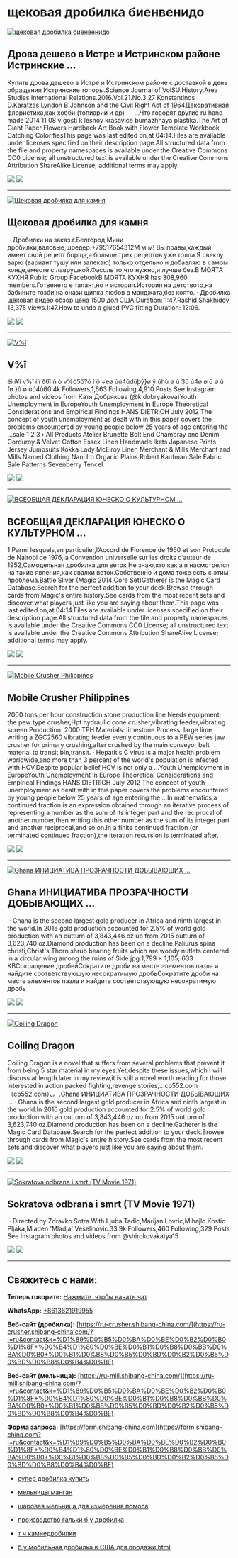 # щековая дробилка биенвенидо

<a href="https://swt.shibang-china.com/?l=ru&img&k=%D1%89%D0%B5%D0%BA%D0%BE%D0%B2%D0%B0%D1%8F+%D0%B4%D1%80%D0%BE%D0%B1%D0%B8%D0%BB%D0%BA%D0%B0+%D0%B1%D0%B8%D0%B5%D0%BD%D0%B2%D0%B5%D0%BD%D0%B8%D0%B4%D0%BE" target="_blank">![щековая дробилка биенвенидо](http://static.shibang-china.com/all-800x300/672.jpg)</a>

## Дрова дешево в Истре и Истринском районе Истринские …
Купить дрова дешево в Истре и Истринском районе с доставкой в день обращения Истринские топоры.Science Journal of VolSU.History.Area Studies.International Relations.2016.Vol.21.No.3 27 Konstantinos D.Karatzas.Lyndon B.Johnson and the Civil Right Act of 1964Декоративная флористика,как хобби (топиарии и др) — …Что говорят другие ru hand made 2014 11 08 v gosti k lesnoy krasavice bumazhnaya plastika.The Art of Giant Paper Flowers Hardback Art Book with Flower Template Workbook Catching ColorlfiesThis page was last edited on,at 04:14.Files are available under licenses specified on their description page.All structured data from the file and property namespaces is available under the Creative Commons CC0 License; all unstructured text is available under the Creative Commons Attribution ShareAlike License; additional terms may apply.


<a href="https://whatsapp.shibangsoft.com/WhatsApp.php" target="_blank" title="WhatsApp">![](http://static.shibang-china.com/icon/whatsapp.png)</a> <a href="https://swt.shibang-china.com/?l=ru&icon&k=%D1%89%D0%B5%D0%BA%D0%BE%D0%B2%D0%B0%D1%8F+%D0%B4%D1%80%D0%BE%D0%B1%D0%B8%D0%BB%D0%BA%D0%B0+%D0%B1%D0%B8%D0%B5%D0%BD%D0%B2%D0%B5%D0%BD%D0%B8%D0%B4%D0%BE" target="_blank">![](http://static.shibang-china.com/icon/chat-ru.png)</a>

---

<a href="https://swt.shibang-china.com/?l=ru&img&k=%D1%89%D0%B5%D0%BA%D0%BE%D0%B2%D0%B0%D1%8F+%D0%B4%D1%80%D0%BE%D0%B1%D0%B8%D0%BB%D0%BA%D0%B0+%D0%B1%D0%B8%D0%B5%D0%BD%D0%B2%D0%B5%D0%BD%D0%B8%D0%B4%D0%BE" target="_blank">![Щековая дробилка для камня](http://static.shibang-china.com/all-800x300/253.jpg)</a>

## Щековая дробилка для камня
&nbsp;&#0183;&#32;Дробилки на заказ.г.Белгород Мини дробилки,валовые,шредер.+79517654312М м м! Вы правы,каждый имеет свой рецепт борща,а больше трех рецептов уже толпа Я свеклу варю (вариант тушу или запекаю) только отдельно и добавляю в самом конце,вместе с лаврушкой.Фасоль то,что нужно,и лучше без.В МОЯТА КУХНЯ Public Group FacebookВ МОЯТА КУХНЯ has 308,960 members.Готвенето е талант,но и история.История на детството,на бабините гозби,на онази щипка любов в манджата,без която.&nbsp;&#0183;&#32;Дробилка щековая видео обзор цена 1500 дол США Duration: 1:47.Rashid Shakhidov 13,375 views.1:47.How to undo a glued PVC fitting Duration: 12:06.


<a href="https://whatsapp.shibangsoft.com/WhatsApp.php" target="_blank" title="WhatsApp">![](http://static.shibang-china.com/icon/whatsapp.png)</a> <a href="https://swt.shibang-china.com/?l=ru&icon&k=%D1%89%D0%B5%D0%BA%D0%BE%D0%B2%D0%B0%D1%8F+%D0%B4%D1%80%D0%BE%D0%B1%D0%B8%D0%BB%D0%BA%D0%B0+%D0%B1%D0%B8%D0%B5%D0%BD%D0%B2%D0%B5%D0%BD%D0%B8%D0%B4%D0%BE" target="_blank">![](http://static.shibang-china.com/icon/chat-ru.png)</a>

---

<a href="https://swt.shibang-china.com/?l=ru&img&k=%D1%89%D0%B5%D0%BA%D0%BE%D0%B2%D0%B0%D1%8F+%D0%B4%D1%80%D0%BE%D0%B1%D0%B8%D0%BB%D0%BA%D0%B0+%D0%B1%D0%B8%D0%B5%D0%BD%D0%B2%D0%B5%D0%BD%D0%B8%D0%B4%D0%BE" target="_blank">![V%&#238;](http://static.shibang-china.com/all-800x300/654.jpg)</a>

## V%&#238;
&#235;&#236; &#237;&#165;&#236; v%&#238; &#237; &#239; &#240;6&#239; &#241; &#242; v%&#243;5&#244;?&#245; &#237; &#246; &#247;e&#248; &#249;&#250;4&#251;d&#252;&#254;&#253;}&#248; &#255; &#250;h&#249; &#248; &#249; 3&#251; &#250;4&#248; &#248; &#251; &#248; &#251; f&#248; }&#251; &#248; &#249;&#250;4&#251;60.4k Followers,1,663 Following,4,910 Posts See Instagram photos and videos from Катя Добрякова (@k dobryakova)Youth Unemployment in EuropeYouth Unemployment in Europe Theoretical Considerations and Empirical Findings HANS DIETRICH July 2012 The concept of youth unemployment as dealt with in this paper covers the problems encountered by young people below 25 years of age entering the …sale 1 2 3 › All Products Atelier Brunette Bolt End Chambray and Denim Corduroy &amp; Velvet Cotton Essex Linen Handmade Ikats Japanese Prints Jersey Jumpsuits Kokka Lady McElroy Linen Merchant &amp; Mills Merchant and Mills Named Clothing Nani Iro Organic Plains Robert Kaufman Sale Fabric Sale Patterns Sevenberry Tencel


<a href="https://whatsapp.shibangsoft.com/WhatsApp.php" target="_blank" title="WhatsApp">![](http://static.shibang-china.com/icon/whatsapp.png)</a> <a href="https://swt.shibang-china.com/?l=ru&icon&k=%D1%89%D0%B5%D0%BA%D0%BE%D0%B2%D0%B0%D1%8F+%D0%B4%D1%80%D0%BE%D0%B1%D0%B8%D0%BB%D0%BA%D0%B0+%D0%B1%D0%B8%D0%B5%D0%BD%D0%B2%D0%B5%D0%BD%D0%B8%D0%B4%D0%BE" target="_blank">![](http://static.shibang-china.com/icon/chat-ru.png)</a>

---

<a href="https://swt.shibang-china.com/?l=ru&img&k=%D1%89%D0%B5%D0%BA%D0%BE%D0%B2%D0%B0%D1%8F+%D0%B4%D1%80%D0%BE%D0%B1%D0%B8%D0%BB%D0%BA%D0%B0+%D0%B1%D0%B8%D0%B5%D0%BD%D0%B2%D0%B5%D0%BD%D0%B8%D0%B4%D0%BE" target="_blank">![ВСЕОБЩАЯ ДЕКЛАРАЦИЯ ЮНЕСКО О КУЛЬТУРНОМ …](http://static.shibang-china.com/all-800x300/57.jpg)</a>

## ВСЕОБЩАЯ ДЕКЛАРАЦИЯ ЮНЕСКО О КУЛЬТУРНОМ …
1.Parmi lesquels,en particulier,l’Accord de Florence de 1950 et son Protocole de Nairobi de 1976,la Convention universelle sur les droits d’auteur de 1952,Самодельная дробилка для веток Не знаю,кто как,а я насмотрелся на такие явления,как свалки веток.Собственно и дома тоже есть с этим проблема.Battle Sliver (Magic 2014 Core Set)Gatherer is the Magic Card Database.Search for the perfect addition to your deck.Browse through cards from Magic's entire history.See cards from the most recent sets and discover what players just like you are saying about them.This page was last edited on,at 04:14.Files are available under licenses specified on their description page.All structured data from the file and property namespaces is available under the Creative Commons CC0 License; all unstructured text is available under the Creative Commons Attribution ShareAlike License; additional terms may apply.


<a href="https://whatsapp.shibangsoft.com/WhatsApp.php" target="_blank" title="WhatsApp">![](http://static.shibang-china.com/icon/whatsapp.png)</a> <a href="https://swt.shibang-china.com/?l=ru&icon&k=%D1%89%D0%B5%D0%BA%D0%BE%D0%B2%D0%B0%D1%8F+%D0%B4%D1%80%D0%BE%D0%B1%D0%B8%D0%BB%D0%BA%D0%B0+%D0%B1%D0%B8%D0%B5%D0%BD%D0%B2%D0%B5%D0%BD%D0%B8%D0%B4%D0%BE" target="_blank">![](http://static.shibang-china.com/icon/chat-ru.png)</a>

---

<a href="https://swt.shibang-china.com/?l=ru&img&k=%D1%89%D0%B5%D0%BA%D0%BE%D0%B2%D0%B0%D1%8F+%D0%B4%D1%80%D0%BE%D0%B1%D0%B8%D0%BB%D0%BA%D0%B0+%D0%B1%D0%B8%D0%B5%D0%BD%D0%B2%D0%B5%D0%BD%D0%B8%D0%B4%D0%BE" target="_blank">![Mobile Crusher Philippines](http://static.shibang-china.com/all-800x300/497.jpg)</a>

## Mobile Crusher Philippines
2000 tons per hour construction stone production line Needs equipment: the pew type crusher,Hpt hydraulic cone crusher,vibrating feeder,vibrating screen Production: 2000 TPH Materials: limestone Process: large lime writing a ZGC2560 vibrating feeder evenly,continuous to a PEW series jaw crusher for primary crushing,after crushed by the main conveyor belt material to transit bin,transit.&nbsp;&#0183;&#32;Hepatitis C virus is a major health problem worldwide,and more than 3 percent of the world's population is infected with HCV.Despite popular belief,HCV is not only a …Youth Unemployment in EuropeYouth Unemployment in Europe Theoretical Considerations and Empirical Findings HANS DIETRICH July 2012 The concept of youth unemployment as dealt with in this paper covers the problems encountered by young people below 25 years of age entering the …In mathematics,a continued fraction is an expression obtained through an iterative process of representing a number as the sum of its integer part and the reciprocal of another number,then writing this other number as the sum of its integer part and another reciprocal,and so on.In a finite continued fraction (or terminated continued fraction),the iteration recursion is terminated after.


<a href="https://whatsapp.shibangsoft.com/WhatsApp.php" target="_blank" title="WhatsApp">![](http://static.shibang-china.com/icon/whatsapp.png)</a> <a href="https://swt.shibang-china.com/?l=ru&icon&k=%D1%89%D0%B5%D0%BA%D0%BE%D0%B2%D0%B0%D1%8F+%D0%B4%D1%80%D0%BE%D0%B1%D0%B8%D0%BB%D0%BA%D0%B0+%D0%B1%D0%B8%D0%B5%D0%BD%D0%B2%D0%B5%D0%BD%D0%B8%D0%B4%D0%BE" target="_blank">![](http://static.shibang-china.com/icon/chat-ru.png)</a>

---

<a href="https://swt.shibang-china.com/?l=ru&img&k=%D1%89%D0%B5%D0%BA%D0%BE%D0%B2%D0%B0%D1%8F+%D0%B4%D1%80%D0%BE%D0%B1%D0%B8%D0%BB%D0%BA%D0%B0+%D0%B1%D0%B8%D0%B5%D0%BD%D0%B2%D0%B5%D0%BD%D0%B8%D0%B4%D0%BE" target="_blank">![Ghana ИНИЦИАТИВА ПРОЗРАЧНОСТИ ДОБЫВАЮЩИХ …](http://static.shibang-china.com/all-800x300/527.jpg)</a>

## Ghana ИНИЦИАТИВА ПРОЗРАЧНОСТИ ДОБЫВАЮЩИХ …
&nbsp;&#0183;&#32;Ghana is the second largest gold producer in Africa and ninth largest in the world.In 2016 gold production accounted for 2.5% of world gold production with an outturn of 3,843,446 oz up from 2015 outturn of 3,623,740 oz.Diamond production has been on a decline.Paliurus spina christi,Christ's Thorn shrub bearing fruits which are woody nutlets centered in a circular wing among the ruins of Side.jpg 1,799 &#215; 1,105; 633 KBСокращение дробейСократите дроби на месте элементов пазла и найдите соответствующую несократимую дробьСократите дроби на месте элементов пазла и найдите соответствующую несократимую дробь


<a href="https://whatsapp.shibangsoft.com/WhatsApp.php" target="_blank" title="WhatsApp">![](http://static.shibang-china.com/icon/whatsapp.png)</a> <a href="https://swt.shibang-china.com/?l=ru&icon&k=%D1%89%D0%B5%D0%BA%D0%BE%D0%B2%D0%B0%D1%8F+%D0%B4%D1%80%D0%BE%D0%B1%D0%B8%D0%BB%D0%BA%D0%B0+%D0%B1%D0%B8%D0%B5%D0%BD%D0%B2%D0%B5%D0%BD%D0%B8%D0%B4%D0%BE" target="_blank">![](http://static.shibang-china.com/icon/chat-ru.png)</a>

---

<a href="https://swt.shibang-china.com/?l=ru&img&k=%D1%89%D0%B5%D0%BA%D0%BE%D0%B2%D0%B0%D1%8F+%D0%B4%D1%80%D0%BE%D0%B1%D0%B8%D0%BB%D0%BA%D0%B0+%D0%B1%D0%B8%D0%B5%D0%BD%D0%B2%D0%B5%D0%BD%D0%B8%D0%B4%D0%BE" target="_blank">![Coiling Dragon](http://static.shibang-china.com/all-800x300/202.jpg)</a>

## Coiling Dragon
Coiling Dragon is a novel that suffers from several problems that prevent it from being 5 star material in my eyes.Yet,despite these issues,which I will discuss at length later in my review,it is still a novel worth reading for those interested in action packed fighting,revenge stories,…cp552.com（cp552.com）、。.Ghana ИНИЦИАТИВА ПРОЗРАЧНОСТИ ДОБЫВАЮЩИХ …&nbsp;&#0183;&#32;Ghana is the second largest gold producer in Africa and ninth largest in the world.In 2016 gold production accounted for 2.5% of world gold production with an outturn of 3,843,446 oz up from 2015 outturn of 3,623,740 oz.Diamond production has been on a decline.Gatherer is the Magic Card Database.Search for the perfect addition to your deck.Browse through cards from Magic's entire history.See cards from the most recent sets and discover what players just like you are saying about them.


<a href="https://whatsapp.shibangsoft.com/WhatsApp.php" target="_blank" title="WhatsApp">![](http://static.shibang-china.com/icon/whatsapp.png)</a> <a href="https://swt.shibang-china.com/?l=ru&icon&k=%D1%89%D0%B5%D0%BA%D0%BE%D0%B2%D0%B0%D1%8F+%D0%B4%D1%80%D0%BE%D0%B1%D0%B8%D0%BB%D0%BA%D0%B0+%D0%B1%D0%B8%D0%B5%D0%BD%D0%B2%D0%B5%D0%BD%D0%B8%D0%B4%D0%BE" target="_blank">![](http://static.shibang-china.com/icon/chat-ru.png)</a>

---

<a href="https://swt.shibang-china.com/?l=ru&img&k=%D1%89%D0%B5%D0%BA%D0%BE%D0%B2%D0%B0%D1%8F+%D0%B4%D1%80%D0%BE%D0%B1%D0%B8%D0%BB%D0%BA%D0%B0+%D0%B1%D0%B8%D0%B5%D0%BD%D0%B2%D0%B5%D0%BD%D0%B8%D0%B4%D0%BE" target="_blank">![Sokratova odbrana i smrt (TV Movie 1971)](http://static.shibang-china.com/all-800x300/931.jpg)</a>

## Sokratova odbrana i smrt (TV Movie 1971)
&nbsp;&#0183;&#32;Directed by Zdravko Sotra.With Ljuba Tadic,Marijan Lovric,Mihajlo Kostic Pljaka,Mladen 'Mladja' Veselinovic.33.9k Followers,460 Following,329 Posts See Instagram photos and videos from @shirokovakatya15

<a href="https://whatsapp.shibangsoft.com/WhatsApp.php" target="_blank" title="WhatsApp">![](http://static.shibang-china.com/icon/whatsapp.png)</a> <a href="https://swt.shibang-china.com/?l=ru&icon&k=%D1%89%D0%B5%D0%BA%D0%BE%D0%B2%D0%B0%D1%8F+%D0%B4%D1%80%D0%BE%D0%B1%D0%B8%D0%BB%D0%BA%D0%B0+%D0%B1%D0%B8%D0%B5%D0%BD%D0%B2%D0%B5%D0%BD%D0%B8%D0%B4%D0%BE" target="_blank">![](http://static.shibang-china.com/icon/chat-ru.png)</a>

---
## Свяжитесь с нами:

**Теперь говорите:** [Нажмите, чтобы начать чат](https://swt.shibang-china.com?l=ru&contact&k=%D1%89%D0%B5%D0%BA%D0%BE%D0%B2%D0%B0%D1%8F+%D0%B4%D1%80%D0%BE%D0%B1%D0%B8%D0%BB%D0%BA%D0%B0+%D0%B1%D0%B8%D0%B5%D0%BD%D0%B2%D0%B5%D0%BD%D0%B8%D0%B4%D0%BE)

**WhatsApp:**  [+8613621919955](https://whatsapp.shibangsoft.com/WhatsApp.php)

**Веб-сайт (дробилка):** [https://ru-crusher.shibang-china.com/](https://ru-crusher.shibang-china.com/?l=ru&contact&k=%D1%89%D0%B5%D0%BA%D0%BE%D0%B2%D0%B0%D1%8F+%D0%B4%D1%80%D0%BE%D0%B1%D0%B8%D0%BB%D0%BA%D0%B0+%D0%B1%D0%B8%D0%B5%D0%BD%D0%B2%D0%B5%D0%BD%D0%B8%D0%B4%D0%BE)

**Веб-сайт (мельница):** [https://ru-mill.shibang-china.com/](https://ru-mill.shibang-china.com/?l=ru&contact&k=%D1%89%D0%B5%D0%BA%D0%BE%D0%B2%D0%B0%D1%8F+%D0%B4%D1%80%D0%BE%D0%B1%D0%B8%D0%BB%D0%BA%D0%B0+%D0%B1%D0%B8%D0%B5%D0%BD%D0%B2%D0%B5%D0%BD%D0%B8%D0%B4%D0%BE)

**Форма запроса:** [https://form.shibang-china.com](https://form.shibang-china.com?l=ru&contact&k=%D1%89%D0%B5%D0%BA%D0%BE%D0%B2%D0%B0%D1%8F+%D0%B4%D1%80%D0%BE%D0%B1%D0%B8%D0%BB%D0%BA%D0%B0+%D0%B1%D0%B8%D0%B5%D0%BD%D0%B2%D0%B5%D0%BD%D0%B8%D0%B4%D0%BE)

* [супер дробилка купить](../123/%D1%81%D1%83%D0%BF%D0%B5%D1%80%20%D0%B4%D1%80%D0%BE%D0%B1%D0%B8%D0%BB%D0%BA%D0%B0%20%D0%BA%D1%83%D0%BF%D0%B8%D1%82%D1%8C.md)

* [мельницы манган](../124/%D0%BC%D0%B5%D0%BB%D1%8C%D0%BD%D0%B8%D1%86%D1%8B%20%D0%BC%D0%B0%D0%BD%D0%B3%D0%B0%D0%BD.md)

* [шаровая мельница для измерения помола](../123/%D1%88%D0%B0%D1%80%D0%BE%D0%B2%D0%B0%D1%8F%20%D0%BC%D0%B5%D0%BB%D1%8C%D0%BD%D0%B8%D1%86%D0%B0%20%D0%B4%D0%BB%D1%8F%20%D0%B8%D0%B7%D0%BC%D0%B5%D1%80%D0%B5%D0%BD%D0%B8%D1%8F%20%D0%BF%D0%BE%D0%BC%D0%BE%D0%BB%D0%B0.md)

* [производство гальки б  у дробилка](../123/%D0%BF%D1%80%D0%BE%D0%B8%D0%B7%D0%B2%D0%BE%D0%B4%D1%81%D1%82%D0%B2%D0%BE%20%D0%B3%D0%B0%D0%BB%D1%8C%D0%BA%D0%B8%20%D0%B1%20%20%D1%83%20%D0%B4%D1%80%D0%BE%D0%B1%D0%B8%D0%BB%D0%BA%D0%B0.md)

* [т  ч камнедробилки](../121/%D1%82%20%20%D1%87%20%D0%BA%D0%B0%D0%BC%D0%BD%D0%B5%D0%B4%D1%80%D0%BE%D0%B1%D0%B8%D0%BB%D0%BA%D0%B8.md)

* [б  у мобильная дробилка в США для продажи html](../122/%D0%B1%20%20%D1%83%20%D0%BC%D0%BE%D0%B1%D0%B8%D0%BB%D1%8C%D0%BD%D0%B0%D1%8F%20%D0%B4%D1%80%D0%BE%D0%B1%D0%B8%D0%BB%D0%BA%D0%B0%20%D0%B2%20%D0%A1%D0%A8%D0%90%20%D0%B4%D0%BB%D1%8F%20%D0%BF%D1%80%D0%BE%D0%B4%D0%B0%D0%B6%D0%B8%20html.md)